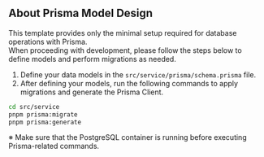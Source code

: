 ## About Prisma Model Design

This template provides only the minimal setup required for database operations with Prisma.  
When proceeding with development, please follow the steps below to define models and perform migrations as needed.

1. Define your data models in the `src/service/prisma/schema.prisma` file.
2. After defining your models, run the following commands to apply migrations and generate the Prisma Client.

```bash
cd src/service
pnpm prisma:migrate
pnpm prisma:generate
```

※ Make sure that the PostgreSQL container is running before executing Prisma-related commands.
